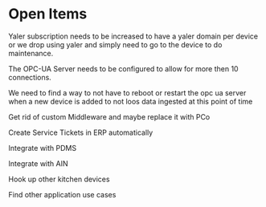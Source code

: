 # Open Items

Yaler subscription needs to be increased to have a yaler domain per device or we drop using yaler and simply need to go to the device to do maintenance.

The OPC-UA Server needs to be configured to allow for more then 10 connections.

We need to find a way to not have to reboot or restart the opc ua server when a new device is added to not loos data ingested at this point of time

Get rid of custom Middleware and maybe replace it with PCo

Create Service Tickets in ERP automatically

Integrate with PDMS

Integrate with AIN

Hook up other kitchen devices

Find other application use cases
